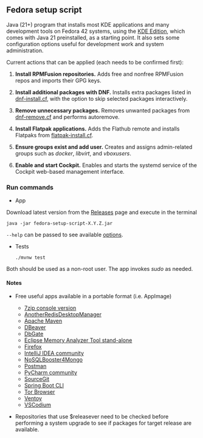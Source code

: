 ## Fedora setup script

Java (21+) program that installs most KDE applications and many development tools on
Fedora 42 systems, using the [KDE Edition](https://fedoraproject.org/kde),
which comes with Java 21 preinstalled, as a starting point.
It also sets some configuration options useful for development work and system administration.

Current actions that can be applied (each needs to be confirmed first):

1. **Install RPMFusion repositories.** 
Adds free and nonfree RPMFusion repos and imports their GPG keys.

2. **Install additional packages with DNF.**
Installs extra packages listed in [dnf-install.cf](https://github.com/lfir/fedora-setup-script/blob/main/src/main/resources/dnf-install.cf), with the
option to skip selected packages interactively.

3. **Remove unnecessary packages.**
Removes unwanted packages from [dnf-remove.cf](https://github.com/lfir/fedora-setup-script/blob/main/src/main/resources/dnf-remove.cf) and performs autoremove.

4. **Install Flatpak applications.**
Adds the Flathub remote and installs Flatpaks from [flatpak-install.cf](https://github.com/lfir/fedora-setup-script/blob/main/src/main/resources/flatpak-install.cf).

5. **Ensure groups exist and add user.**
Creates and assigns admin-related groups such as _docker_, _libvirt_, and _vboxusers_.

6. **Enable and start Cockpit.**
Enables and starts the systemd service of the Cockpit web-based management interface.

### Run commands

- App

Download latest version from the [Releases](https://github.com/lfir/fedora-setup-script/releases) page and execute in the terminal

  ```
  java -jar fedora-setup-script-X.Y.Z.jar
  ```

`--help` can be passed to see available [options](https://github.com/lfir/fedora-setup-script/blob/main/src/main/resources/help.txt).

- Tests

  ```
  ./mvnw test
  ```

Both should be used as a non-root user. The app invokes _sudo_ as needed.

#### Notes

- Free useful apps available in a portable format (i.e. AppImage)

  - [7zip console version](https://sourceforge.net/projects/sevenzip)
  - [AnotherRedisDesktopManager](https://github.com/qishibo/AnotherRedisDesktopManager/releases)
  - [Apache Maven](https://maven.apache.org/download.cgi)
  - [DBeaver](https://github.com/dbeaver/dbeaver/releases)
  - [DbGate](https://github.com/dbgate/dbgate/releases)
  - [Eclipse Memory Analyzer Tool stand-alone](https://www.eclipse.org/mat/downloads.php)
  - [Firefox](https://download.mozilla.org/?product=firefox-latest-ssl&os=linux64&lang=en-US)
  - [IntelliJ IDEA community](https://www.jetbrains.com/idea/download/download-thanks.html?platform=linux&code=IIC)
  - [NoSQLBooster4Mongo](https://nosqlbooster.com/downloads)
  - [Postman](https://dl.pstmn.io/download/latest/linux64)
  - [PyCharm community](https://www.jetbrains.com/pycharm/download/download-thanks.html?platform=linux&code=PCC)
  - [SourceGit](https://github.com/sourcegit-scm/sourcegit/releases)
  - [Spring Boot CLI](https://docs.spring.io/spring-boot/docs/current/reference/html/getting-started.html#getting-started.installing.cli)
  - [Tor Browser](https://www.torproject.org/download/)
  - [Ventoy](https://github.com/ventoy/Ventoy/releases)
  - [VSCodium](https://github.com/VSCodium/vscodium/releases)

- Repositories that use $releasever need to be checked before performing a
  system upgrade to see if packages for target release are available.


